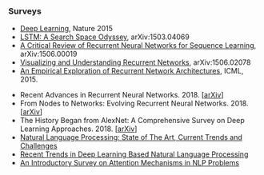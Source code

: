 ### Surveys
* [Deep Learning](http://www.nature.com/nature/journal/v521/n7553/pdf/nature14539.pdf), Nature 2015
* [LSTM: A Search Space Odyssey](http://arxiv.org/pdf/1503.04069), arXiv:1503.04069
* [A Critical Review of Recurrent Neural Networks for Sequence Learning](http://arxiv.org/pdf/1506.00019), arXiv:1506.00019
* [Visualizing and Understanding Recurrent Networks](http://arxiv.org/pdf/1506.02078), arXiv:1506.02078
* [An Empirical Exploration of Recurrent Network Architectures](http://jmlr.org/proceedings/papers/v37/jozefowicz15.pdf), ICML, 2015.
- Recent Advances in Recurrent Neural Networks. 2018. [[arXiv](https://arxiv.org/abs/1801.01078v3)]
- From Nodes to Networks: Evolving Recurrent Neural Networks. 2018. [[arXiv](https://arxiv.org/abs/1803.04439v2)]
- The History Began from AlexNet: A Comprehensive Survey on Deep Learning Approaches. 2018. [[arXiv](https://arxiv.org/abs/1803.01164v1)]
- [Natural Language Processing: State of The Art, Current Trends and Challenges](https://arxiv.org/ftp/arxiv/papers/1708/1708.05148.pdf)
- [Recent Trends in Deep Learning Based
Natural Language Processing](https://arxiv.org/pdf/1708.02709v5.pdf)
- [An Introductory Survey on Attention Mechanisms in NLP Problems](https://arxiv.org/abs/1811.05544v1)
